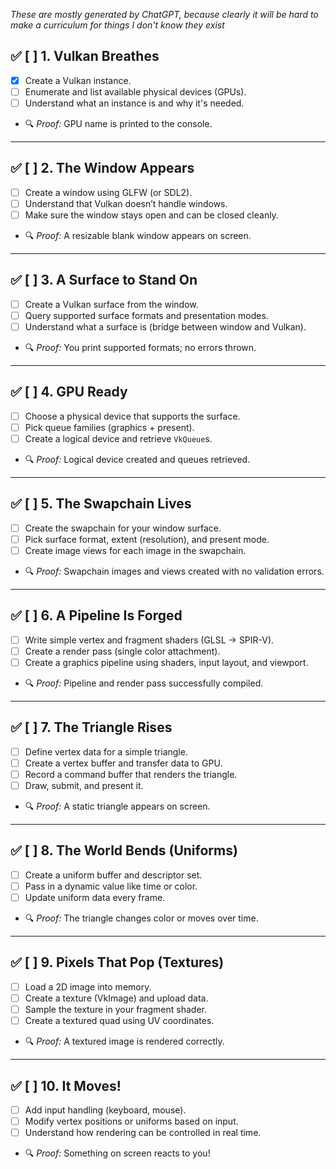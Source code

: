 _These are mostly generated by ChatGPT, because clearly it will be hard to make a curriculum for things I don't
know they exist_

## ✅ [ ] 1. Vulkan Breathes
- [x] Create a Vulkan instance.
- [ ] Enumerate and list available physical devices (GPUs).
- [ ] Understand what an instance is and why it's needed.
- 🔍 *Proof:* GPU name is printed to the console.

---

## ✅ [ ] 2. The Window Appears
- [ ] Create a window using GLFW (or SDL2).
- [ ] Understand that Vulkan doesn’t handle windows.
- [ ] Make sure the window stays open and can be closed cleanly.
- 🔍 *Proof:* A resizable blank window appears on screen.

---

## ✅ [ ] 3. A Surface to Stand On
- [ ] Create a Vulkan surface from the window.
- [ ] Query supported surface formats and presentation modes.
- [ ] Understand what a surface is (bridge between window and Vulkan).
- 🔍 *Proof:* You print supported formats; no errors thrown.

---

## ✅ [ ] 4. GPU Ready
- [ ] Choose a physical device that supports the surface.
- [ ] Pick queue families (graphics + present).
- [ ] Create a logical device and retrieve `VkQueue`s.
- 🔍 *Proof:* Logical device created and queues retrieved.

---

## ✅ [ ] 5. The Swapchain Lives
- [ ] Create the swapchain for your window surface.
- [ ] Pick surface format, extent (resolution), and present mode.
- [ ] Create image views for each image in the swapchain.
- 🔍 *Proof:* Swapchain images and views created with no validation errors.

---

## ✅ [ ] 6. A Pipeline Is Forged
- [ ] Write simple vertex and fragment shaders (GLSL → SPIR-V).
- [ ] Create a render pass (single color attachment).
- [ ] Create a graphics pipeline using shaders, input layout, and viewport.
- 🔍 *Proof:* Pipeline and render pass successfully compiled.

---

## ✅ [ ] 7. The Triangle Rises
- [ ] Define vertex data for a simple triangle.
- [ ] Create a vertex buffer and transfer data to GPU.
- [ ] Record a command buffer that renders the triangle.
- [ ] Draw, submit, and present it.
- 🔍 *Proof:* A static triangle appears on screen.

---

## ✅ [ ] 8. The World Bends (Uniforms)
- [ ] Create a uniform buffer and descriptor set.
- [ ] Pass in a dynamic value like time or color.
- [ ] Update uniform data every frame.
- 🔍 *Proof:* The triangle changes color or moves over time.

---

## ✅ [ ] 9. Pixels That Pop (Textures)
- [ ] Load a 2D image into memory.
- [ ] Create a texture (VkImage) and upload data.
- [ ] Sample the texture in your fragment shader.
- [ ] Create a textured quad using UV coordinates.
- 🔍 *Proof:* A textured image is rendered correctly.

---

## ✅ [ ] 10. It Moves!
- [ ] Add input handling (keyboard, mouse).
- [ ] Modify vertex positions or uniforms based on input.
- [ ] Understand how rendering can be controlled in real time.
- 🔍 *Proof:* Something on screen reacts to you!

